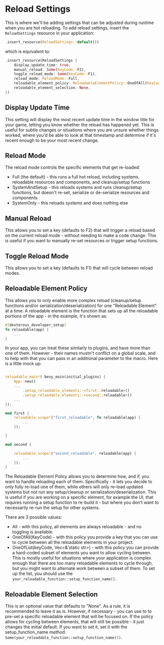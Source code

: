 # Reload Settings

This is where we'll be adding settings that can be adjusted during runtime when you are hot reloading.
To add reload settings, insert the `ReloadSettings` resource in your application:

```rust
.insert_resource(ReloadSettings::default())
```

which is equivalent to:

```rust
.insert_resource(ReloadSettings {
    display_update_time: true,
    manual_reload: Some(KeyCode::F2),
    toggle_reload_mode: Some(KeyCode::F1),
    reload_mode: ReloadMode::Full,
    reloadable_element_policy: ReloadableElementPolicy::OneOfAll(KeyCode::F3),
    reloadable_element_selection: None,
})
```

## Display Update Time

This setting will display the most recent update time in the window title for your game, letting you know whether the reload has happened yet. This is useful for subtle changes or situations where you are unsure whether things worked, where you'd be able to look at that timestamp and determine if it's recent enough to be your most recent change.

## Reload Mode

The reload mode controls the specific elements that get re-loaded:

- Full (the default) - this runs a full hot reload, including systems, reloadable resources and components, and cleanup/setup functions
- SystemAndSetup - this reloads systems and runs cleanup/setup functions, but doesn't re-set, serialize or de-serialize resources and components
- SystemOnly - this reloads systems and does nothing else

## Manual Reload

This allows you to set a key (defaults to F2) that will trigger a reload based on the current reload mode - without needing to make a code change. This is useful if you want to manually re-set resources or trigger setup functions.

## Toggle Reload Mode

This allows you to set a key (defaults to F1) that will cycle between reload modes.

## Reloadable Element Policy

This allows you to only enable more complex reload (cleanup/setup functions and/or serialization/deserialization) for one "Reloadable Element" at a time. A reloadable element is the function that sets up all the reloadable portions of the app - in the example, it's shown as:

```rust
#[dexterous_developer_setup]
fn reloadable(app) {
    ...
}
```

In your app, you can treat these similarly to plugins, and have more than one of them. However - their names mustn't conflict on a global scale, and to help with that you can pass in an additional parameter to the macro. Here is a little mock up:

```rust

reloadable_main!( bevy_main(initial_plugins) {
    App::new()
    ...
        .setup_reloadable_elements::<first::reloadable>()
        .setup_reloadable_elements::<second::reloadable>()
    ...
});

mod first {
    reloadable_scope!("first_reloadable", fn reloadable(app) {
        ...
    });

}

mod second {

    reloadable_scope!("second_reloadable", reloadable(app) {
        ...
    });
}


```

The Reloadable Element Policy allows you to determine how, and if, you want to handle reloading each of them. Specifically - it lets you decide to only fully re-load one of them, while others will only re-load updated systems but not run any setup/cleanup or serialization/deserialization. This is useful if you are working on a specific element, for example the UI, that requires running a setup function to re-build it - but where you don't want to necessarily re-run the setup for other systems.

There are 3 possible values:

- All - with this policy, all elements are always reloadable - and no toggling is available.
- OneOfAll(KeyCode) - with this policy you provide a key that you can use to cycle between all the reloadable elements in your project.
- OneOfList(keyCode, Vec<&'static str>) - with this policy you can provide a hard-coded subset of elements you want to allow cycling between. This is mostly useful for situations where your application is complex enough that there are too many reloadable elements to cycle through, but you might want to alternate work between a subset of them. To set up the list, you should use the `your_reloadable_function::setup_function_name()`.

## Reloadable Element Selection

This is an optional value that defaults to "None". As a rule, it is recommended to leave it as is. However, if necessary - you can use to to pre-set a specific reloadable element that will be focused on. If the policy allows for cycling between elements, that will still be possible - it just changes the initial default. If you want to set it, set it with the setup_function_name method: `Some(your_reloadable_function::setup_function_name())`.
